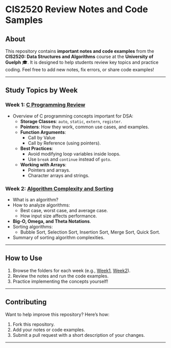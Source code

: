 # CIS2520 Review Notes and Code Samples

## About

This repository contains **important notes and code examples** from the **CIS2520: Data Structures and Algorithms** course at the **University of Guelph** 🎓. It is designed to help students review key topics and practice coding. Feel free to add new notes, fix errors, or share code examples!

---

## Study Topics by Week

### Week 1: [**C Programming Review**](./Week1)
- Overview of C programming concepts important for DSA:
  - **Storage Classes**: `auto`, `static`, `extern`, `register`.
  - **Pointers**: How they work, common use cases, and examples.
  - **Function Arguments**:
    - Call by Value
    - Call by Reference (using pointers).
  - **Best Practices**:
    - Avoid modifying loop variables inside loops.
    - Use `break` and `continue` instead of `goto`.
  - **Working with Arrays**:
    - Pointers and arrays.
    - Character arrays and strings.

### Week 2: [**Algorithm Complexity and Sorting**](./Week2)
- What is an algorithm?
- How to analyze algorithms:
  - Best case, worst case, and average case.
  - How input size affects performance.
- **Big-O, Omega, and Theta Notations**.
- Sorting algorithms:
  - Bubble Sort, Selection Sort, Insertion Sort, Merge Sort, Quick Sort.
- Summary of sorting algorithm complexities.

---

## How to Use

1. Browse the folders for each week (e.g., [Week1](./Week1), [Week2](./Week2)).
2. Review the notes and run the code examples.
3. Practice implementing the concepts yourself!

---

## Contributing

Want to help improve this repository? Here’s how:
1. Fork this repository.
2. Add your notes or code examples.
3. Submit a pull request with a short description of your changes.

---
